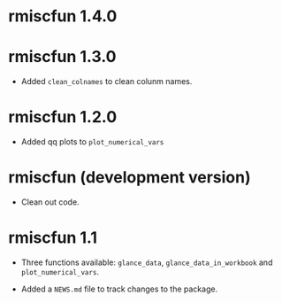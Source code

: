 # rmiscfun 1.4.0

# rmiscfun 1.3.0

- Added `clean_colnames` to clean colunm names.

# rmiscfun 1.2.0

- Added qq plots to `plot_numerical_vars`

# rmiscfun (development version)

- Clean out code.

# rmiscfun 1.1

- Three functions available: `glance_data`, `glance_data_in_workbook` and `plot_numerical_vars`.

* Added a `NEWS.md` file to track changes to the package.
